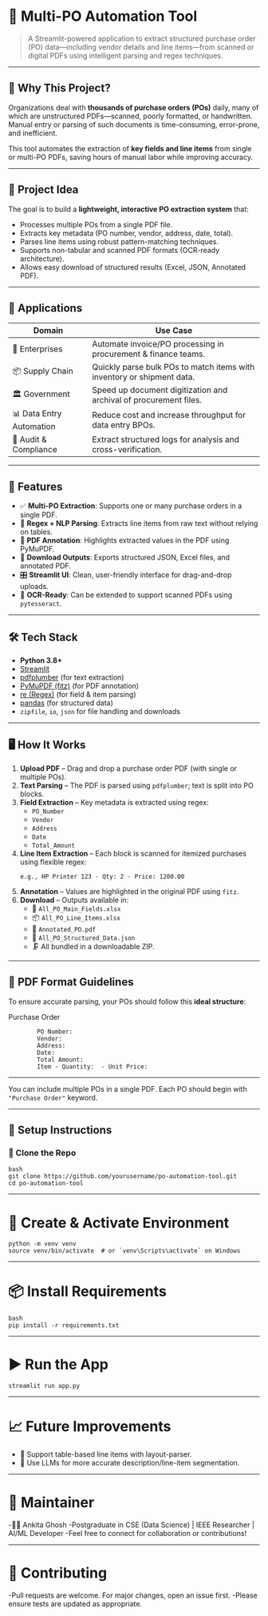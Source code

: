 
# 📄 Multi-PO Automation Tool

> A Streamlit-powered application to extract structured purchase order (PO) data—including vendor details and line items—from scanned or digital PDFs using intelligent parsing and regex techniques.

---

## 🚀 Why This Project?

Organizations deal with **thousands of purchase orders (POs)** daily, many of which are unstructured PDFs—scanned, poorly formatted, or handwritten. Manual entry or parsing of such documents is time-consuming, error-prone, and inefficient.

This tool automates the extraction of **key fields and line items** from single or multi-PO PDFs, saving hours of manual labor while improving accuracy.

---

## 🧠 Project Idea

The goal is to build a **lightweight, interactive PO extraction system** that:
- Processes multiple POs from a single PDF file.
- Extracts key metadata (PO number, vendor, address, date, total).
- Parses line items using robust pattern-matching techniques.
- Supports non-tabular and scanned PDF formats (OCR-ready architecture).
- Allows easy download of structured results (Excel, JSON, Annotated PDF).

---

## 💼 Applications

| Domain | Use Case |
|--------|----------|
| 🏢 Enterprises | Automate invoice/PO processing in procurement & finance teams. |
| 📦 Supply Chain | Quickly parse bulk POs to match items with inventory or shipment data. |
| 🏛️ Government | Speed up document digitization and archival of procurement files. |
| 📊 Data Entry Automation | Reduce cost and increase throughput for data entry BPOs. |
| 🧾 Audit & Compliance | Extract structured logs for analysis and cross-verification. |

---

## 📂 Features

- ✅ **Multi-PO Extraction**: Supports one or many purchase orders in a single PDF.
- 🧠 **Regex + NLP Parsing**: Extracts line items from raw text without relying on tables.
- 📸 **PDF Annotation**: Highlights extracted values in the PDF using PyMuPDF.
- 💾 **Download Outputs**: Exports structured JSON, Excel files, and annotated PDF.
- 🎛️ **Streamlit UI**: Clean, user-friendly interface for drag-and-drop uploads.
- 📜 **OCR-Ready**: Can be extended to support scanned PDFs using `pytesseract`.

---

## 🛠️ Tech Stack

- **Python 3.8+**
- [Streamlit](https://streamlit.io/)
- [pdfplumber](https://github.com/jsvine/pdfplumber) (for text extraction)
- [PyMuPDF (fitz)](https://pymupdf.readthedocs.io/en/latest/) (for PDF annotation)
- [re (Regex)](https://docs.python.org/3/library/re.html) (for field & item parsing)
- [pandas](https://pandas.pydata.org/) (for structured data)
- `zipfile`, `io`, `json` for file handling and downloads

---

## 🖥️ How It Works

1. **Upload PDF** – Drag and drop a purchase order PDF (with single or multiple POs).
2. **Text Parsing** – The PDF is parsed using `pdfplumber`; text is split into PO blocks.
3. **Field Extraction** – Key metadata is extracted using regex:
    - `PO_Number`
    - `Vendor`
    - `Address`
    - `Date`
    - `Total_Amount`
4. **Line Item Extraction** – Each block is scanned for itemized purchases using flexible regex:
    ```
    e.g., HP Printer 123 - Qty: 2 - Price: 1200.00
    ```
5. **Annotation** – Values are highlighted in the original PDF using `fitz`.
6. **Download** – Outputs available in:
    - 📄 `All_PO_Main_Fields.xlsx`
    - 📦 `All_PO_Line_Items.xlsx`
    - 🔖 `Annotated_PO.pdf`
    - 🧾 `All_PO_Structured_Data.json`
    - 🗜️ All bundled in a downloadable ZIP.

---

## 📌 PDF Format Guidelines

To ensure accurate parsing, your POs should follow this **ideal structure**:

Purchase Order

            PO Number: 
            Vendor: 
            Address: 
            Date: 
            Total Amount: 
            Item - Quantity:  - Unit Price: 


---


You can include multiple POs in a single PDF. Each PO should begin with `"Purchase Order"` keyword.

---

## 🔧 Setup Instructions

### 🔁 Clone the Repo

    bash
    git clone https://github.com/yourusername/po-automation-tool.git
    cd po-automation-tool

---

# 🐍 Create & Activate Environment

    python -m venv venv
    source venv/bin/activate  # or `venv\Scripts\activate` on Windows

---

# 📦 Install Requirements

    bash
    pip install -r requirements.txt

---

# ▶️ Run the App

    streamlit run app.py

---

# 📈 Future Improvements
- 🧾 Support table-based line items with layout-parser.
- 🧠 Use LLMs for more accurate description/line-item segmentation.

--- 

# 🧠 Maintainer

-👩‍💻 Ankita Ghosh
-Postgraduate in CSE (Data Science) | IEEE Researcher | AI/ML Developer
-Feel free to connect for collaboration or contributions!

---

# 🤝 Contributing

-Pull requests are welcome. For major changes, open an issue first.
-Please ensure tests are updated as appropriate.









